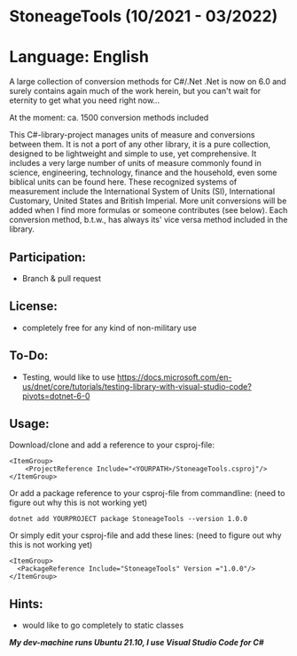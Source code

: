 # StoneageTools (10/2021 - 03/2022)
# Language: English

A large collection of conversion methods for C#/.Net .Net is now on 6.0 and surely contains again much of the work herein, but you can't wait for eternity to get what you need right now...

At the moment: ca. 1500 conversion methods included

This C#-library-project manages units of measure and conversions between them. It is not a port of any other library, it is a pure collection, designed to be lightweight and simple to use, yet comprehensive. It includes a very large number of units of measure commonly found in science, engineering, technology, finance and the household, even some biblical units can be found here. These recognized systems of measurement include the International System of Units (SI), International Customary, United States and British Imperial. More unit conversions will be added when I find more formulas or someone contributes (see below). Each conversion method, b.t.w., has always its' vice versa method included in the library. 

## Participation: 
- Branch & pull request

## License: 
- completely free for any kind of non-military use

## To-Do:
- Testing, would like to use https://docs.microsoft.com/en-us/dnet/core/tutorials/testing-library-with-visual-studio-code?pivots=dotnet-6-0

## Usage: 
Download/clone and add a reference to your csproj-file:
```
<ItemGroup>
    <ProjectReference Include="<YOURPATH>/StoneageTools.csproj"/>
</ItemGroup>
```
Or add a package reference to your csproj-file from commandline: (need to figure out why this is not working yet)
```
dotnet add YOURPROJECT package StoneageTools --version 1.0.0
```
Or simply edit your csproj-file and add these lines: (need to figure out why this is not working yet)
```
<ItemGroup>
  <PackageReference Include="StoneageTools" Version ="1.0.0"/>
</ItemGroup>
```

## Hints:
- would like to go completely to static classes


***My dev-machine runs Ubuntu 21.10, I use Visual Studio Code for C#***
